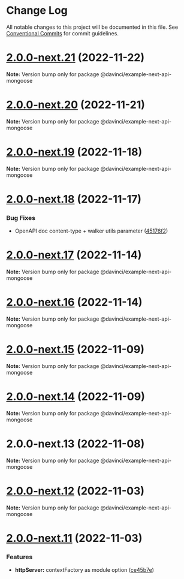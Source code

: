 # Change Log

All notable changes to this project will be documented in this file.
See [Conventional Commits](https://conventionalcommits.org) for commit guidelines.

# [2.0.0-next.21](https://github.com/HPInc/davinci/compare/@davinci/example-next-api-mongoose@2.0.0-next.20...@davinci/example-next-api-mongoose@2.0.0-next.21) (2022-11-22)

**Note:** Version bump only for package @davinci/example-next-api-mongoose





# [2.0.0-next.20](https://github.com/HPInc/davinci/compare/@davinci/example-next-api-mongoose@2.0.0-next.19...@davinci/example-next-api-mongoose@2.0.0-next.20) (2022-11-21)

**Note:** Version bump only for package @davinci/example-next-api-mongoose





# [2.0.0-next.19](https://github.com/HPInc/davinci/compare/@davinci/example-next-api-mongoose@2.0.0-next.18...@davinci/example-next-api-mongoose@2.0.0-next.19) (2022-11-18)

**Note:** Version bump only for package @davinci/example-next-api-mongoose





# [2.0.0-next.18](https://github.com/HPInc/davinci/compare/@davinci/example-next-api-mongoose@2.0.0-next.17...@davinci/example-next-api-mongoose@2.0.0-next.18) (2022-11-17)


### Bug Fixes

* OpenAPI doc content-type + walker utils parameter ([45176f2](https://github.com/HPInc/davinci/commit/45176f24d02ac2092d29eb22226b04e8c3818aa5))





# [2.0.0-next.17](https://github.com/HPInc/davinci/compare/@davinci/example-next-api-mongoose@2.0.0-next.16...@davinci/example-next-api-mongoose@2.0.0-next.17) (2022-11-14)

**Note:** Version bump only for package @davinci/example-next-api-mongoose





# [2.0.0-next.16](https://github.com/HPInc/davinci/compare/@davinci/example-next-api-mongoose@2.0.0-next.15...@davinci/example-next-api-mongoose@2.0.0-next.16) (2022-11-14)

**Note:** Version bump only for package @davinci/example-next-api-mongoose





# [2.0.0-next.15](https://github.com/HPInc/davinci/compare/@davinci/example-next-api-mongoose@2.0.0-next.14...@davinci/example-next-api-mongoose@2.0.0-next.15) (2022-11-09)

**Note:** Version bump only for package @davinci/example-next-api-mongoose





# [2.0.0-next.14](https://github.com/HPInc/davinci/compare/@davinci/example-next-api-mongoose@2.0.0-next.13...@davinci/example-next-api-mongoose@2.0.0-next.14) (2022-11-09)

**Note:** Version bump only for package @davinci/example-next-api-mongoose





# 2.0.0-next.13 (2022-11-08)

**Note:** Version bump only for package @davinci/example-next-api-mongoose





# [2.0.0-next.12](https://github.com/HPInc/davinci/compare/@davinci/example-next-api-mongoose@2.0.0-next.11...@davinci/example-next-api-mongoose@2.0.0-next.12) (2022-11-03)

**Note:** Version bump only for package @davinci/example-next-api-mongoose





# [2.0.0-next.11](https://github.com/HPInc/davinci/compare/@davinci/example-next-api-mongoose@2.0.0-next.10...@davinci/example-next-api-mongoose@2.0.0-next.11) (2022-11-03)


### Features

* **httpServer:** contextFactory as module option ([ce45b7e](https://github.com/HPInc/davinci/commit/ce45b7edb5f0ac7aff8540ab61066f13399b557d))
